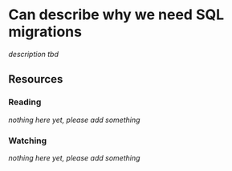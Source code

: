 # Can describe why we need SQL migrations
_description tbd_
## Resources
### Reading
_nothing here yet, please add something_
### Watching
_nothing here yet, please add something_
